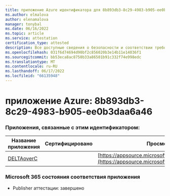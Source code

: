 ```yaml
---
title: приложение Azure идентификатора для 8b893db3-8c29-4983-b905-ee0b3daa6a46
ms.author: elmalova
author: elenamalova
manager: tonybal
ms.date: 06/16/2022
ms.topic: article
ms.service: attestation
certification_type: attested
description: Все доступные сведения о безопасности и соответствии требованиям для 8b893db3-8c29-4983-b905-ee0b3daa6a46.
ms.openlocfilehash: 031f6d74694d90bf2c856020b3e14b11e14036f1
ms.sourcegitcommit: bb53eca8ac8750b33a86501b91c332f74e998edc
ms.translationtype: MT
ms.contentlocale: ru-RU
ms.lasthandoff: 06/17/2022
ms.locfileid: "66135948"
---
```

# <a name="azure-app-id-8b893db3-8c29-4983-b905-ee0b3daa6a46"></a>приложение Azure: 8b893db3-8c29-4983-b905-ee0b3daa6a46


### <a name="apps-associated-with-this-id"></a>Приложения, связанные с этим идентификатором:
| **Название приложения** | **Сертифицировано** | **Просмотр в AppSource** |
|--------------|---------------|-----------------------|
| [DELTAoverC](../forward/WA200003286.md) |  | [https://appsource.microsoft.com/product/office/WA200003286](https://appsource.microsoft.com/product/office/WA200003286) |

### <a name="microsoft-365-app-compliance-status"></a>Microsoft 365 состояния соответствия приложения
- Publisher аттестации: завершено
